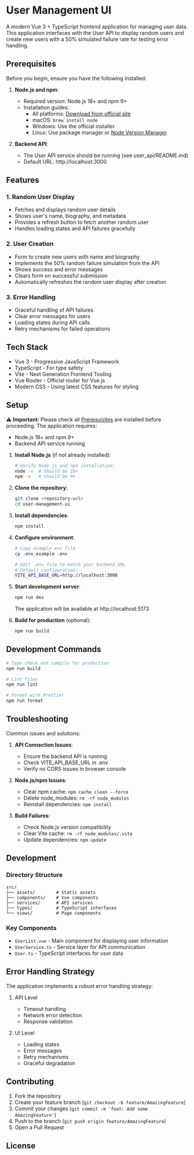 # User Management UI

A modern Vue 3 + TypeScript frontend application for managing user data. This application interfaces with the User API to display random users and create new users with a 50% simulated failure rate for testing error handling.

## Prerequisites

Before you begin, ensure you have the following installed:

1. **Node.js and npm**:
   - Required version: Node.js 18+ and npm 9+
   - Installation guides:
     - All platforms: [Download from official site](https://nodejs.org/)
     - macOS: `brew install node`
     - Windows: Use the official installer
     - Linux: Use package manager or [Node Version Manager](https://github.com/nvm-sh/nvm)

2. **Backend API**:
   - The User API service should be running (see user_api/README.md)
   - Default URL: http://localhost:3000

## Features

### 1. Random User Display
- Fetches and displays random user details
- Shows user's name, biography, and metadata
- Provides a refresh button to fetch another random user
- Handles loading states and API failures gracefully

### 2. User Creation
- Form to create new users with name and biography
- Implements the 50% random failure simulation from the API
- Shows success and error messages
- Clears form on successful submission
- Automatically refreshes the random user display after creation

### 3. Error Handling
- Graceful handling of API failures
- Clear error messages for users
- Loading states during API calls
- Retry mechanisms for failed operations

## Tech Stack

- Vue 3 - Progressive JavaScript Framework
- TypeScript - For type safety
- Vite - Next Generation Frontend Tooling
- Vue Router - Official router for Vue.js
- Modern CSS - Using latest CSS features for styling

## Setup

⚠️ **Important**: Please check all [Prerequisites](#prerequisites) are installed before proceeding. The application requires:
- Node.js 18+ and npm 9+
- Backend API service running

1. **Install Node.js** (if not already installed):
   ```bash
   # Verify Node.js and npm installation:
   node -v  # Should be 18+
   npm -v   # Should be 9+
   ```

2. **Clone the repository**:
   ```bash
   git clone <repository-url>
   cd user-management-ui
   ```

3. **Install dependencies**:
   ```bash
   npm install
   ```

4. **Configure environment**:
   ```bash
   # Copy example env file
   cp .env.example .env

   # Edit .env file to match your backend URL
   # Default configuration:
   VITE_API_BASE_URL=http://localhost:3000
   ```

5. **Start development server**:
   ```bash
   npm run dev
   ```

   The application will be available at http://localhost:5173

6. **Build for production** (optional):
   ```bash
   npm run build
   ```

## Development Commands

```bash
# Type-check and compile for production
npm run build

# Lint files
npm run lint

# Format with Prettier
npm run format
```

## Troubleshooting

Common issues and solutions:

1. **API Connection Issues**:
   - Ensure the backend API is running
   - Check VITE_API_BASE_URL in .env
   - Verify no CORS issues in browser console

2. **Node.js/npm Issues**:
   - Clear npm cache: `npm cache clean --force`
   - Delete node_modules: `rm -rf node_modules`
   - Reinstall dependencies: `npm install`

3. **Build Failures**:
   - Check Node.js version compatibility
   - Clear Vite cache: `rm -rf node_modules/.vite`
   - Update dependencies: `npm update`

## Development

### Directory Structure
```
src/
├── assets/        # Static assets
├── components/    # Vue components
├── services/      # API services
├── types/         # TypeScript interfaces
└── views/         # Page components
```

### Key Components

- `UserList.vue` - Main component for displaying user information
- `UserService.ts` - Service layer for API communication
- `User.ts` - TypeScript interfaces for user data

## Error Handling Strategy

The application implements a robust error handling strategy:

1. API Level
   - Timeout handling
   - Network error detection
   - Response validation

2. UI Level
   - Loading states
   - Error messages
   - Retry mechanisms
   - Graceful degradation

## Contributing

1. Fork the repository
2. Create your feature branch (`git checkout -b feature/AmazingFeature`)
3. Commit your changes (`git commit -m 'feat: Add some AmazingFeature'`)
4. Push to the branch (`git push origin feature/AmazingFeature`)
5. Open a Pull Request

## License
